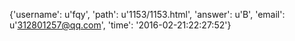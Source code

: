 {'username': u'fqy', 'path': u'1153/1153.html', 'answer': u'B', 'email': u'312801257@qq.com', 'time': '2016-02-21:22:27:52'}